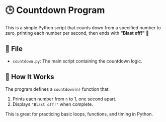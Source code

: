 # 🕒 Countdown Program

This is a simple Python script that counts down from a specified number to zero, printing each number per second, then ends with **"Blast off!"** 🚀

## 📂 File

- `countdown.py`: The main script containing the countdown logic.

## 🔧 How It Works

The program defines a `countdown(n)` function that:
1. Prints each number from `n` to 1, one second apart.
2. Displays `"Blast off!"` when complete.

This is great for practicing basic loops, functions, and timing in Python.



